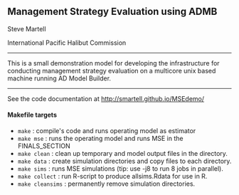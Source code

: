 ## Management Strategy Evaluation using ADMB
Steve Martell 

International Pacific Halibut Commission

___

This is a small demonstration model for developing the infrastructure for conducting management strategy evaluation on a multicore unix based machine running AD Model Builder.

* * *

See the code documentation at http://smartell.github.io/MSEdemo/

#### Makefile targets

* `make`		   : compile's code and runs operating model as estimator
* `make mse`       : runs the operating model and runs MSE in the FINALS_SECTION
* `make clean`     : clean up temporary and model output files in the directory.
* `make data`      : create simulation directories and copy files to each directory.
* `make sims`      : runs MSE simulations (tip: use -j8 to run 8 jobs in parallel).
* `make collect`   : run R-script to produce allsims.Rdata for use in R.
* `make cleansims` : permanently remove simulation directories.